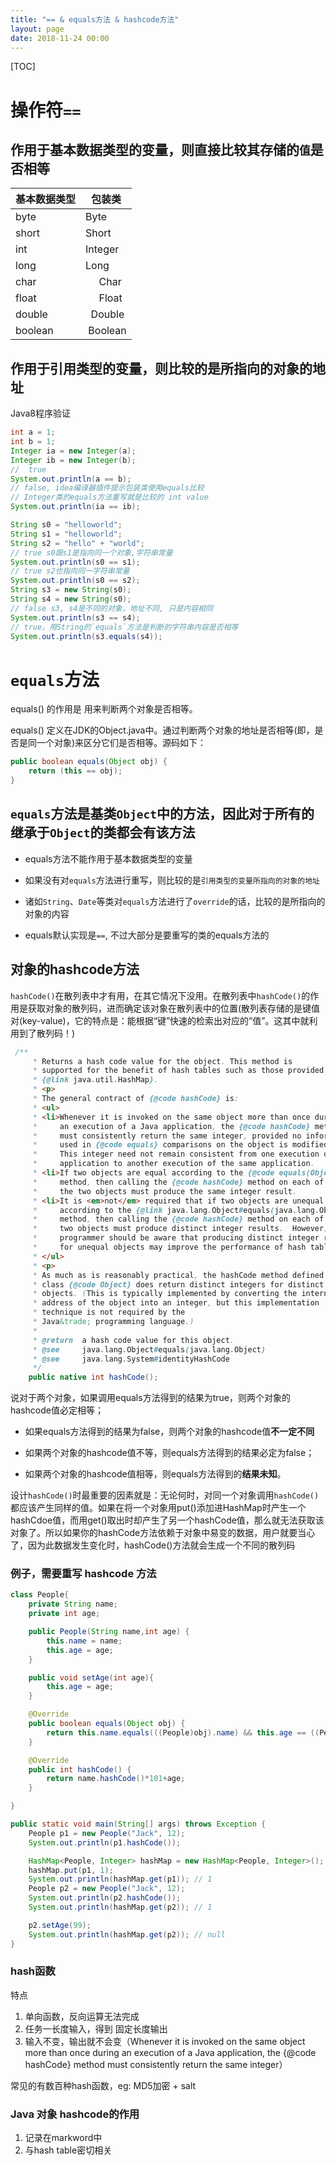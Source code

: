```yaml
---
title: "== & equals方法 & hashcode方法"
layout: page
date: 2018-11-24 00:00
---
```


[TOC]

# 操作符`==`

## 作用于基本数据类型的变量，则直接比较其存储的`值`是否相等

基本数据类型 | 包装类
-|-
byte   | Byte
short  | Short
int | Integer
long  |  Long
char   |     Char
float   |     Float
double  |   Double
boolean  | Boolean

## 作用于引用类型的变量，则比较的是所指向的对象的地址

Java8程序验证

```java
int a = 1;
int b = 1;
Integer ia = new Integer(a);
Integer ib = new Integer(b);
//  true
System.out.println(a == b);
// false, idea编译器插件提示包装类使用equals比较
// Integer类的equals方法重写就是比较的 int value
System.out.println(ia == ib);
```

```java
String s0 = "helloworld";
String s1 = "helloworld";
String s2 = "hello" + "world";
// true s0跟s1是指向同一个对象,字符串常量
System.out.println(s0 == s1);
// true s2也指向同一字符串常量
System.out.println(s0 == s2);
String s3 = new String(s0);
String s4 = new String(s0);
// false s3, s4是不同的对象，地址不同, 只是内容相同
System.out.println(s3 == s4);
// true，用String的`equals`方法是判断的字符串内容是否相等
System.out.println(s3.equals(s4));
```

# `equals`方法

equals() 的作用是 用来判断两个对象是否相等。

equals() 定义在JDK的Object.java中。通过判断两个对象的地址是否相等(即，是否是同一个对象)来区分它们是否相等。源码如下：

```java
public boolean equals(Object obj) {
    return (this == obj);
}
```

## `equals`方法是基类`Object`中的方法，因此对于所有的继承于`Object`的类都会有该方法

* equals方法不能作用于基本数据类型的变量

* 如果没有对`equals`方法进行重写，则比较的是`引用类型的变量所指向的对象的地址`

* 诸如`String`、`Date`等类对`equals`方法进行了`override`的话，比较的是所指向的对象的内容

* equals默认实现是`==`, 不过大部分是要重写的类的equals方法的

## 对象的hashcode方法

`hashCode()`在散列表中才有用，在其它情况下没用。在散列表中`hashCode()`的作用是获取对象的散列码，进而确定该对象在散列表中的位置(散列表存储的是键值对(key-value)，它的特点是：能根据“键”快速的检索出对应的“值”。这其中就利用到了散列码！)

```java
 /**
     * Returns a hash code value for the object. This method is
     * supported for the benefit of hash tables such as those provided by
     * {@link java.util.HashMap}.
     * <p>
     * The general contract of {@code hashCode} is:
     * <ul>
     * <li>Whenever it is invoked on the same object more than once during
     *     an execution of a Java application, the {@code hashCode} method
     *     must consistently return the same integer, provided no information
     *     used in {@code equals} comparisons on the object is modified.
     *     This integer need not remain consistent from one execution of an
     *     application to another execution of the same application.
     * <li>If two objects are equal according to the {@code equals(Object)}
     *     method, then calling the {@code hashCode} method on each of
     *     the two objects must produce the same integer result.
     * <li>It is <em>not</em> required that if two objects are unequal
     *     according to the {@link java.lang.Object#equals(java.lang.Object)}
     *     method, then calling the {@code hashCode} method on each of the
     *     two objects must produce distinct integer results.  However, the
     *     programmer should be aware that producing distinct integer results
     *     for unequal objects may improve the performance of hash tables.
     * </ul>
     * <p>
     * As much as is reasonably practical, the hashCode method defined by
     * class {@code Object} does return distinct integers for distinct
     * objects. (This is typically implemented by converting the internal
     * address of the object into an integer, but this implementation
     * technique is not required by the
     * Java&trade; programming language.)
     *
     * @return  a hash code value for this object.
     * @see     java.lang.Object#equals(java.lang.Object)
     * @see     java.lang.System#identityHashCode
     */
    public native int hashCode();
```

说对于两个对象，如果调用equals方法得到的结果为true，则两个对象的hashcode值必定相等；

* 如果equals方法得到的结果为false，则两个对象的hashcode值**不一定不同**

* 如果两个对象的hashcode值不等，则equals方法得到的结果必定为false；

* 如果两个对象的hashcode值相等，则equals方法得到的**结果未知**。

设计`hashCode()`时最重要的因素就是：无论何时，对同一个对象调用`hashCode()`都应该产生同样的值。如果在将一个对象用put()添加进HashMap时产生一个hashCdoe值，而用get()取出时却产生了另一个hashCode值，那么就无法获取该对象了。所以如果你的hashCode方法依赖于对象中易变的数据，用户就要当心了，因为此数据发生变化时，hashCode()方法就会生成一个不同的散列码

### 例子，需要重写 hashcode 方法

```java
class People{
    private String name;
    private int age;

    public People(String name,int age) {
        this.name = name;
        this.age = age;
    }

    public void setAge(int age){
        this.age = age;
    }

    @Override
    public boolean equals(Object obj) {
        return this.name.equals(((People)obj).name) && this.age == ((People)obj).age;
    }

    @Override
    public int hashCode() {
        return name.hashCode()*101+age;
    }

}

public static void main(String[] args) throws Exception {
    People p1 = new People("Jack", 12);
    System.out.println(p1.hashCode());

    HashMap<People, Integer> hashMap = new HashMap<People, Integer>();
    hashMap.put(p1, 1);
    System.out.println(hashMap.get(p1)); // 1
    People p2 = new People("Jack", 12);
    System.out.println(p2.hashCode());
    System.out.println(hashMap.get(p2)); // 1

    p2.setAge(99);
    System.out.println(hashMap.get(p2)); // null
}
```

### hash函数

特点

1. 单向函数，反向运算无法完成
2. 任务一长度输入，得到 固定长度输出
3. 输入不变，输出就不会变（Whenever it is invoked on the same object more than once during an execution of a Java application, the {@code hashCode} method must consistently return the same integer）

常见的有数百种hash函数，eg: MD5加密 + salt

### Java 对象 hashcode的作用

1. 记录在markword中
2. 与hash table密切相关
